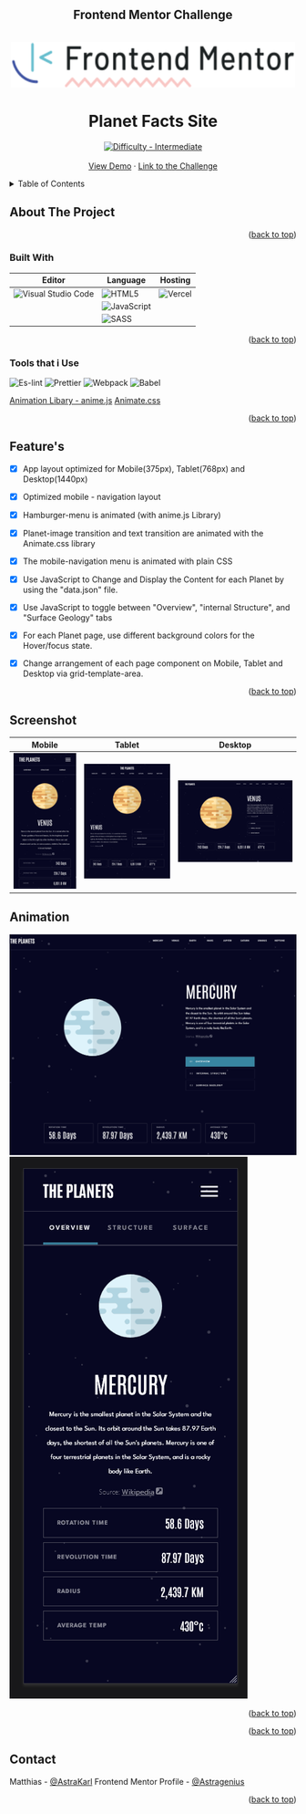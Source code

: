 <div align="center">
<h2>Frontend Mentor Challenge</h2>
</div>





<div id="top"></div>
<!--
*** Thanks for checking out the Best-README-Template. If you have a suggestion
*** that would make this better, please fork the repo and create a pull request
*** or simply open an issue with the tag "enhancement".
*** Don't forget to give the project a star!
*** Thanks again! Now go create something AMAZING! :D
-->



<!-- PROJECT LOGO -->
<br />
<div align="center">
  <a href="https://github.com/astragenius/planet-facts-site">
    <img src="/DOC/imgs/logo-desktop.svg" alt="Logo" width="500" height="80">
  </a>

<h1 align="center">Planet Facts Site</h1>

  <p align="center">
    <a href="https://www.frontendmentor.io/challenges?difficulties=3"><img src="https://img.shields.io/badge/Difficulty-Intermediate-C99703?style=for-the-badge&logo=frontendmentor" alt="Difficulty - Intermediate"></a>
    <br />
    <br />
    <a href="https://planet-facts-site-alpha.vercel.app/">View Demo</a>
    ·
    <a href=https://www.frontendmentor.io/challenges/planets-fact-site-gazqN8w_f>Link to the Challenge</a>
  </p>
</div>



<!-- TABLE OF CONTENTS -->
<details>
  <summary>Table of Contents</summary>
  <ol>
    <li>
      <a href="#about-the-project">About The Project</a>
      <ul>
        <li><a href="#built-with">Built With</a></li>
      </ul>
    </li>
    <li><a href="#usage">Usage</a></li>
    <li><a href="#contact">Contact</a></li>
    <li><a href="#acknowledgments">Acknowledgments</a></li>
  </ol>
</details>



<!-- ABOUT THE PROJECT -->
## About The Project




<p align="right">(<a href="#top">back to top</a>)</p>



### Built With
<div align="center">


| Editor      |                                             Language                                                                           |    Hosting   | 
| -----------                                               | -----------                                                                         | ----- |
| ![Visual Studio Code](https://img.shields.io/badge/Visual%20Studio%20Code-0078d7.svg?style=for-the-badge&logo=visual-studio-code&logoColor=white)| ![HTML5](https://img.shields.io/badge/html5-%23E34F26.svg?style=for-the-badge&logo=html5&logoColor=white)| ![Vercel](https://img.shields.io/badge/vercel-%23000000.svg?style=for-the-badge&logo=vercel&logoColor=white)
|                | ![JavaScript](https://img.shields.io/badge/javascript-%23323330.svg?style=for-the-badge&logo=javascript&logoColor=%23F7DF1E)|
|             | ![SASS](https://img.shields.io/badge/SASS-hotpink.svg?style=for-the-badge&logo=SASS&logoColor=white)       |

</div>

<p align="right">(<a href="#top">back to top</a>)</p>

### Tools that i Use
![Es-lint](https://img.shields.io/badge/eslint-3A33D1?style=for-the-badge&logo=eslint&logoColor=white) 
![Prettier](https://img.shields.io/badge/prettier-1A2C34?style=for-the-badge&logo=prettier&logoColor=F7BA3E)
![Webpack](https://img.shields.io/badge/webpack-%238DD6F9.svg?style=for-the-badge&logo=webpack&logoColor=black)
![Babel](https://img.shields.io/badge/Babel-F9DC3e?style=for-the-badge&logo=babel&logoColor=black)

[Animation Libary - anime.js](https://animejs.com/)
[Animate.css](https://animate.style/)
<p align="right">(<a href="#top">back to top</a>)</p>


## Feature's

- [x] App layout optimized for Mobile(375px), Tablet(768px) and Desktop(1440px)
- [x] Optimized mobile - navigation layout
- [x] Hamburger-menu is animated (with anime.js Library)
- [x] Planet-image transition and text transition are animated with the Animate.css library
- [x] The mobile-navigation menu is animated with plain CSS
- [x] Use JavaScript to Change and Display the Content for each Planet by using the "data.json" file.
- [x] Use JavaScript to toggle between "Overview", "internal Structure", and "Surface Geology" tabs
- [x] For each Planet page, use different background colors for the Hover/focus state.
- [x] Change arrangement of each page component on Mobile, Tablet and Desktop via grid-template-area.


    

<p align="right">(<a href="#top">back to top</a>)</p>

<!-- USAGE EXAMPLES -->
## Screenshot
| Mobile | Tablet | Desktop |
|--------|--------|---------|
|   ![mobile](/DOC/screenshot/planetFacts-mobile.png)     |  ![tablet](/DOC/screenshot/planetFacts-tablet.png)     |    ![desktop](/DOC/screenshot/planetFacts-desktop.png)     |

## Animation 

![animation](/DOC/animation/desktop.gif)
![animation](/DOC/animation/mobile.gif)


<p align="right">(<a href="#top">back to top</a>)</p>







<p align="right">(<a href="#top">back to top</a>)</p>


<!-- CONTACT -->
## Contact

Matthias - [@AstraKarl](https://twitter.com/AstraKarl)
Frontend Mentor Profile - [@Astragenius](https://www.frontendmentor.io/profile/astragenius)

<p align="right">(<a href="#top">back to top</a>)</p>





<!-- MARKDOWN LINKS & IMAGES -->
<!-- https://www.markdownguide.org/basic-syntax/#reference-style-links -->
[contributors-shield]: https://img.shields.io/github/contributors/github_username/repo_name.svg?style=for-the-badge
[contributors-url]: https://github.com/github_username/repo_name/graphs/contributors
[forks-shield]: https://img.shields.io/github/forks/github_username/repo_name.svg?style=for-the-badge
[forks-url]: https://github.com/github_username/repo_name/network/members
[stars-shield]: https://img.shields.io/github/stars/github_username/repo_name.svg?style=for-the-badge
[stars-url]: https://github.com/github_username/repo_name/stargazers
[issues-shield]: https://img.shields.io/github/issues/github_username/repo_name.svg?style=for-the-badge
[issues-url]: https://github.com/github_username/repo_name/issues
[license-shield]: https://img.shields.io/github/license/github_username/repo_name.svg?style=for-the-badge
[license-url]: https://github.com/github_username/repo_name/blob/master/LICENSE.txt
[linkedin-shield]: https://img.shields.io/badge/-LinkedIn-black.svg?style=for-the-badge&logo=linkedin&colorB=555
[linkedin-url]: https://linkedin.com/in/linkedin_username
[product-screenshot]: images/screenshot.png